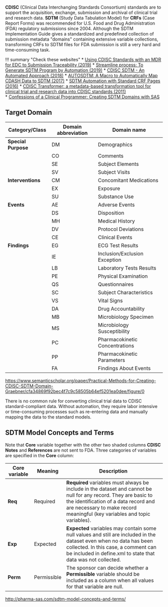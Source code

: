 **CDISC** (Clinical Data Interchanging Standards Consortium) standards are to support the acquisition, exchange, submission and archival of clinical trial and research data. **SDTM** (Study Data Tabulation Model) for **CRFs** (Case Report Forms) was recommended for U.S. Food and Drug Administration (FDA) regulatory submissions since 2004. Although the SDTM Implementation Guide gives a standardized and predefined collection of submission metadata "domains" containing extensive variable collections, transforming CRFs to SDTM files for FDA submission is still a very hard and time-consuming task. 

!!! summary "Check these websites"
    * [Using CDISC Standards with an MDR for EDC to Submission Traceability (2019)](https://www.lexjansen.com/pharmasug/2019/DS/PharmaSUG-2019-DS-308.pdf)
    * [Streamline process: To Generate SDTM Program by Automation (2019)](https://pdfs.semanticscholar.org/6b5f/8e004c38735c4dd104065b0b5d983394f4d3.pdf)
    * [CDISC SDTM - An Automated Approach (2018)](https://www.lexjansen.com/phuse/2018/si/SI11.pdf)
    * [AUTOSDTM: A Macro to Automatically Map CDASH Data to SDTM (2017)](https://support.sas.com/resources/papers/proceedings17/1352-2017.pdf)
    * [SDTM Automation with Standard CRF Pages (2016)](https://www.pharmasug.org/proceedings/2016/PO/PharmaSUG-2016-PO21.pdf)
    * [CDISC Transformer: a metadata-based transformation tool for clinical trial and research data into CDISC standards (2011)](http://www.itiis.org/digital-library/manuscript/239)  
    * [Confessions of a Clinical Programmer: Creating SDTM Domains with SAS](https://www.sas.com/content/dam/SAS/en_us/doc/whitepaper1/confessions-of-a-clinical-programmer-105353.pdf)
    
## Target Domain

| Category/Class      | Domain abbreviation   | Domain name |
|---------------------|----|------------------------------|
| **Special Purpose** | DM | Demographics                 |
|                     | CO | Comments                     |
|                     | SE | Subject Elements             |
|                     | SV | Subject Visits               |
| **Interventions**   | CM | Concomitant Medications      |
|                     | EX | Exposure                     |
|                     | SU | Substance Use                |
| **Events**          | AE | Adverse Events               |
|                     | DS | Disposition                  |
|                     | MH | Medical History              |
|                     | DV | Protocol Deviations          |
|                     | CE | Clinical Events              |
| **Findings**        | EG | ECG Test Results             |
|                     | IE | Inclusion/Exclusion Exception |
|                     | LB | Laboratory Tests Results     |
|                     | PE | Physical Examination         |
|                     | QS | Questionnaires               |
|                     | SC | Subject Characteristics      |
|                     | VS | Vital Signs                  |
|                     | DA | Drug Accountability          |
|                     | MB | Microbiology Specimen        |
|                     | MS | Microbiology Susceptibility  |
|                     | PC | Pharmacokinetic Concentrations |
|                     | PP | Pharmacokinetic Parameters    |
|                     | FA | Findings About Events       |

https://www.semanticscholar.org/paper/Practical-Methods-for-Creating-CDISC-SDTM-Domain-Graebner/cfa34869f92bec4f7c9c58505b64ef5201ea0dee/figure/0

There is no common rule for converting clinical trial data to CDISC standard-compliant data. Without automation, they require labor intensive or time-consuming processes such as
re-entering data and manually mapping the data to the standard models.

## SDTM Model Concepts and Terms

Note that **Core** variable together with the other two shaded columns **CDISC Notes** and **References** are not sent to FDA. Three categories of variables are specified in the **Core** column:

| Core variable       | Meaning             | Description         |
|---------------------|---------------------|---------------------|
| **Req** | Required | **Required** variables must always be include in the dataset and cannot be null for any record. They are basic to the identification of a data record and are necessary to make record meaningful (key variables and topic variables). |
| **Exp** | Expected | **Expected** variables may contain some null values and still are included in the dataset even when no data has been collected. In this case, a comment can be included in define.xml to state that data was not collected. |
| **Perm** | Permissible | The sponsor can decide whether a **Permissible** variable should be included as a column when all values for that variable are null. |

http://pharma-sas.com/sdtm-model-concepts-and-terms/
